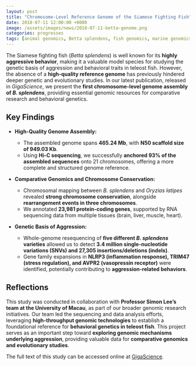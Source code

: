 ```yaml
---
layout: post
title: "Chromosome-Level Reference Genome of the Siamese Fighting Fish"
date: 2018-07-11 12:00:00 +0000
image: /assets/images/news/2018-07-11-betta-genome.png
categories: progresses
tags: [animal genomics, Betta splendens, fish genomics, marine genomics]
---
```



The Siamese fighting fish (*Betta splendens*) is well known for its **highly aggressive behavior**, making it a valuable model species for studying the genetic basis of aggression and behavioral traits in teleost fish. However, the absence of a **high-quality reference genome** has previously hindered deeper genetic and evolutionary studies. In our latest publication, released in *GigaScience*, we present the **first chromosome-level genome assembly of *B. splendens***, providing essential genomic resources for comparative research and behavioral genetics.

## Key Findings  

- **High-Quality Genome Assembly:**  
  - The assembled genome spans **465.24 Mb**, with **N50 scaffold size of 949.03 Kb**.  
  - Using **Hi-C sequencing**, we successfully **anchored 93% of the assembled sequences** onto 21 chromosomes, offering a more complete and structured genome reference.  

- **Comparative Genomics and Chromosome Conservation:**  
  - Chromosomal mapping between *B. splendens* and *Oryzias latipes* revealed **strong chromosome conservation**, alongside **rearrangement events in three chromosomes**.  
  - We annotated **23,981 protein-coding genes**, supported by RNA sequencing data from multiple tissues (brain, liver, muscle, heart).  

- **Genetic Basis of Aggression:**  
  - Whole-genome resequencing of **five different *B. splendens* varieties** allowed us to detect **3.4 million single-nucleotide variations (SNVs) and 27,305 insertions/deletions (indels)**.  
  - Gene family expansions in **NLRP3 (inflammation response), TRIM47 (stress regulation), and AVPR2 (vasopressin receptor)** were identified, potentially contributing to **aggression-related behaviors**.  

## Reflections  

This study was conducted in collaboration with **Professor Simon Lee’s team at the University of Macau**, as part of our broader genomic research initiatives. Our team led the sequencing and data analysis efforts, leveraging **high-throughput genomic technologies** to establish a foundational reference for **behavioral genetics in teleost fish**. This project serves as an important step toward **exploring genomic mechanisms underlying aggression**, providing valuable data for **comparative genomics and evolutionary studies**.  

The full text of this study can be accessed online at [GigaScience](https://doi.org/10.1093/gigascience/giy087).
